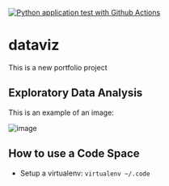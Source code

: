 [![Python application test with Github Actions](https://github.com/abhichrome/dataviz/actions/workflows/main.yml/badge.svg)](https://github.com/abhichrome/dataviz/actions/workflows/main.yml)

# dataviz
This is a new portfolio project

## Exploratory Data Analysis
This is an example of an image:

![image](https://github.com/abhichrome/dataviz/assets/158612057/3d722248-3488-47ca-8991-af00f8448266)

## How to use a Code Space

* Setup a virtualenv: `virtualenv ~/.code`
